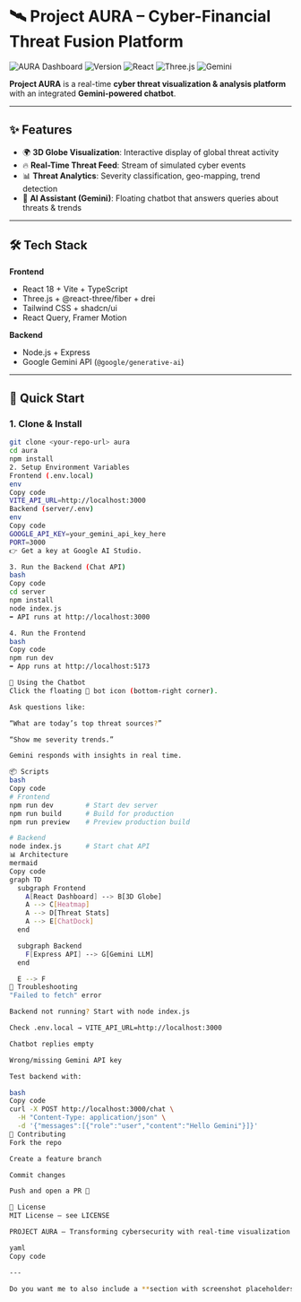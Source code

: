 # 🛰️ Project AURA – Cyber-Financial Threat Fusion Platform

![AURA Dashboard](https://img.shields.io/badge/Status-Active-brightgreen) 
![Version](https://img.shields.io/badge/Version-1.0.0-blue) 
![React](https://img.shields.io/badge/React-18.3.1-61dafb) 
![Three.js](https://img.shields.io/badge/Three.js-0.168.0-000000) 
![Gemini](https://img.shields.io/badge/LLM-Gemini-ff9800)

**Project AURA** is a real-time **cyber threat visualization & analysis platform** with an integrated **Gemini-powered chatbot**.

---

## ✨ Features

- 🌍 **3D Globe Visualization**: Interactive display of global threat activity  
- 🔥 **Real-Time Threat Feed**: Stream of simulated cyber events  
- 📊 **Threat Analytics**: Severity classification, geo-mapping, trend detection  
- 🤖 **AI Assistant (Gemini)**: Floating chatbot that answers queries about threats & trends  

---

## 🛠️ Tech Stack

**Frontend**
- React 18 + Vite + TypeScript
- Three.js + @react-three/fiber + drei
- Tailwind CSS + shadcn/ui
- React Query, Framer Motion

**Backend**
- Node.js + Express
- Google Gemini API (`@google/generative-ai`)

---

## 🚀 Quick Start

### 1. Clone & Install
```bash
git clone <your-repo-url> aura
cd aura
npm install
2. Setup Environment Variables
Frontend (.env.local)
env
Copy code
VITE_API_URL=http://localhost:3000
Backend (server/.env)
env
Copy code
GOOGLE_API_KEY=your_gemini_api_key_here
PORT=3000
👉 Get a key at Google AI Studio.

3. Run the Backend (Chat API)
bash
Copy code
cd server
npm install
node index.js
➡️ API runs at http://localhost:3000

4. Run the Frontend
bash
Copy code
npm run dev
➡️ App runs at http://localhost:5173

🤖 Using the Chatbot
Click the floating 🤖 bot icon (bottom-right corner).

Ask questions like:

“What are today’s top threat sources?”

“Show me severity trends.”

Gemini responds with insights in real time.

📦 Scripts
bash
Copy code
# Frontend
npm run dev        # Start dev server
npm run build      # Build for production
npm run preview    # Preview production build

# Backend
node index.js      # Start chat API
📊 Architecture
mermaid
Copy code
graph TD
  subgraph Frontend
    A[React Dashboard] --> B[3D Globe]
    A --> C[Heatmap]
    A --> D[Threat Stats]
    A --> E[ChatDock]
  end

  subgraph Backend
    F[Express API] --> G[Gemini LLM]
  end

  E --> F
🔧 Troubleshooting
"Failed to fetch" error

Backend not running? Start with node index.js

Check .env.local → VITE_API_URL=http://localhost:3000

Chatbot replies empty

Wrong/missing Gemini API key

Test backend with:

bash
Copy code
curl -X POST http://localhost:3000/chat \
  -H "Content-Type: application/json" \
  -d '{"messages":[{"role":"user","content":"Hello Gemini"}]}'
🤝 Contributing
Fork the repo

Create a feature branch

Commit changes

Push and open a PR 🚀

📄 License
MIT License – see LICENSE

PROJECT AURA – Transforming cybersecurity with real-time visualization & AI insights.

yaml
Copy code

---

Do you want me to also include a **section with screenshot placeholders** (so you can later add dashboard + chatbot UI images)?
